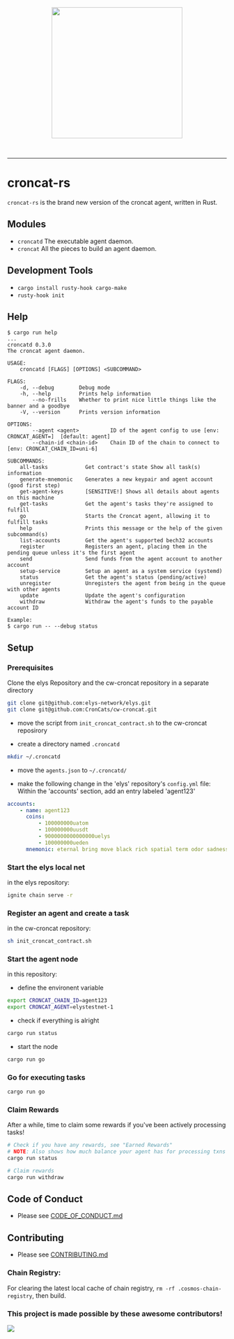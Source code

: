 &nbsp;

<div align="center">
<img width="300px" src="./croncat.png" />
</div>

&nbsp;

---

# croncat-rs

`croncat-rs` is the brand new version of the croncat agent, written in Rust.

## Modules

-   `croncatd` The executable agent daemon.
-   `croncat` All the pieces to build an agent daemon.

## Development Tools

-   `cargo install rusty-hook cargo-make`
-   `rusty-hook init`

## Help

```
$ cargo run help
...
croncatd 0.3.0
The croncat agent daemon.

USAGE:
    croncatd [FLAGS] [OPTIONS] <SUBCOMMAND>

FLAGS:
    -d, --debug        Debug mode
    -h, --help         Prints help information
        --no-frills    Whether to print nice little things like the banner and a goodbye
    -V, --version      Prints version information

OPTIONS:
        --agent <agent>          ID of the agent config to use [env: CRONCAT_AGENT=]  [default: agent]
        --chain-id <chain-id>    Chain ID of the chain to connect to [env: CRONCAT_CHAIN_ID=uni-6]

SUBCOMMANDS:
    all-tasks            Get contract's state Show all task(s) information
    generate-mnemonic    Generates a new keypair and agent account (good first step)
    get-agent-keys       [SENSITIVE!] Shows all details about agents on this machine
    get-tasks            Get the agent's tasks they're assigned to fulfill
    go                   Starts the Croncat agent, allowing it to fulfill tasks
    help                 Prints this message or the help of the given subcommand(s)
    list-accounts        Get the agent's supported bech32 accounts
    register             Registers an agent, placing them in the pending queue unless it's the first agent
    send                 Send funds from the agent account to another account
    setup-service        Setup an agent as a system service (systemd)
    status               Get the agent's status (pending/active)
    unregister           Unregisters the agent from being in the queue with other agents
    update               Update the agent's configuration
    withdraw             Withdraw the agent's funds to the payable account ID

Example:
$ cargo run -- --debug status

```

## Setup

### Prerequisites

Clone the elys Repository and the cw-croncat repository in a separate directory

```bash
git clone git@github.com:elys-network/elys.git
git clone git@github.com:CronCats/cw-croncat.git

```

-   move the script from `init_croncat_contract.sh` to the cw-croncat reposirory

-   create a directory named `.croncatd`

```bash
mkdir ~/.croncatd
```

-   move the `agents.json` to `~/.croncatd/`

-   make the following change in the 'elys' repository's `config.yml` file: Within the 'accounts' section, add an entry labeled 'agent123'

```yml
accounts:
    - name: agent123
      coins:
          - 100000000uatom
          - 100000000uusdt
          - 9000000000000000uelys
          - 100000000ueden
      mnemonic: eternal bring move black rich spatial term odor sadness weather inform just trial budget domain awkward foam minute scrub gentle appear plastic during gaze
```

### Start the elys local net

in the elys repository:

```bash
ignite chain serve -r
```

### Register an agent and create a task

in the cw-croncat repository:

```bash
sh init_croncat_contract.sh
```

### Start the agent node

in this repository:

-   define the environent variable

```bash
export CRONCAT_CHAIN_ID=agent123
export CRONCAT_AGENT=elystestnet-1
```

-   check if everything is alright

```bash
cargo run status
```

-   start the node

```bash
cargo run go
```

### Go for executing tasks

```bash
cargo run go
```

### Claim Rewards

After a while, time to claim some rewards if you've been actively processing tasks!

```bash
# Check if you have any rewards, see "Earned Rewards"
# NOTE: Also shows how much balance your agent has for processing txns
cargo run status

# Claim rewards
cargo run withdraw
```

## Code of Conduct

-   Please see [CODE_OF_CONDUCT.md](./CODE_OF_CONDUCT.md)

## Contributing

-   Please see [CONTRIBUTING.md](./CONTRIBUTING.md)

### Chain Registry:

For clearing the latest local cache of chain registry, `rm -rf .cosmos-chain-registry`, then build.

### This project is made possible by these awesome contributors!

<a href="https://github.com/CronCats/croncat-rs/graphs/contributors">
  <img src="https://contrib.rocks/image?repo=CronCats/croncat-rs" />
</a>
